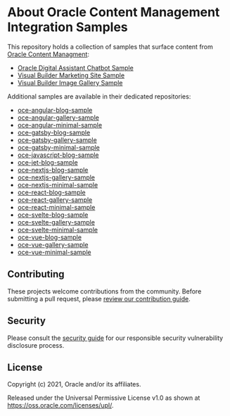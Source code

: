 # About Oracle Content Management Integration Samples

This repository holds a collection of samples that surface content from [Oracle Content Managment](https://docs.oracle.com/en/cloud/paas/content-cloud/headless-cms.html):

- [Oracle Digital Assistant Chatbot Sample](./oce-oda-chatbot-sample/README.md)
- [Visual Builder Marketing Site Sample](./oce-vb-marketing-site-sample/README.md)
- [Visual Builder Image Gallery Sample](./oce-vb-image-gallery-sample/README.md)

Additional samples are available in their dedicated repositories:

- [oce-angular-blog-sample](https://github.com/oracle/oce-angular-blog-sample)
- [oce-angular-gallery-sample](https://github.com/oracle/oce-angular-gallery-sample)
- [oce-angular-minimal-sample](https://github.com/oracle/oce-angular-minimal-sample)
- [oce-gatsby-blog-sample](https://github.com/oracle/oce-gatsby-blog-sample)
- [oce-gatsby-gallery-sample](https://github.com/oracle/oce-gatsby-gallery-sample)
- [oce-gatsby-minimal-sample](https://github.com/oracle/oce-gatsby-minimal-sample)
- [oce-javascript-blog-sample](https://github.com/oracle/oce-javascript-blog-sample)
- [oce-jet-blog-sample](https://github.com/oracle/oce-jet-blog-sample)
- [oce-nextjs-blog-sample](https://github.com/oracle/oce-nextjs-blog-sample)
- [oce-nextjs-gallery-sample](https://github.com/oracle/oce-nextjs-gallery-sample)
- [oce-nextjs-minimal-sample](https://github.com/oracle/oce-nextjs-minimal-sample)
- [oce-react-blog-sample](https://github.com/oracle/oce-react-blog-sample)
- [oce-react-gallery-sample](https://github.com/oracle/oce-react-gallery-sample)
- [oce-react-minimal-sample](https://github.com/oracle/oce-react-minimal-sample)
- [oce-svelte-blog-sample](https://github.com/oracle/oce-svelte-blog-sample)
- [oce-svelte-gallery-sample](https://github.com/oracle/oce-svelte-gallery-sample)
- [oce-svelte-minimal-sample](https://github.com/oracle/oce-svelte-minimal-sample)
- [oce-vue-blog-sample](https://github.com/oracle/oce-vue-blog-sample)
- [oce-vue-gallery-sample](https://github.com/oracle/oce-vue-gallery-sample)
- [oce-vue-minimal-sample](https://github.com/oracle/oce-vue-minimal-sample)

## Contributing

These projects welcome contributions from the community. Before submitting a pull
request, please [review our contribution guide](./CONTRIBUTING.md).

## Security

Please consult the [security guide](./SECURITY.md) for our responsible security
vulnerability disclosure process.

## License

Copyright (c) 2021, Oracle and/or its affiliates.

Released under the Universal Permissive License v1.0 as shown at
<https://oss.oracle.com/licenses/upl/>.
